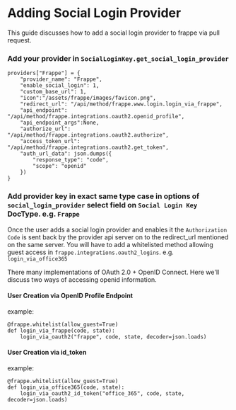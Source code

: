 # Adding Social Login Provider

This guide discusses how to add a social login provider to frappe via pull request.

### Add your provider in `SocialLoginKey.get_social_login_provider`

```
providers["Frappe"] = {
	"provider_name": "Frappe",
	"enable_social_login": 1,
	"custom_base_url": 1,
	"icon":"/assets/frappe/images/favicon.png",
	"redirect_url": "/api/method/frappe.www.login.login_via_frappe",
	"api_endpoint": "/api/method/frappe.integrations.oauth2.openid_profile",
	"api_endpoint_args":None,
	"authorize_url": "/api/method/frappe.integrations.oauth2.authorize",
	"access_token_url": "/api/method/frappe.integrations.oauth2.get_token",
	"auth_url_data": json.dumps({
		"response_type": "code",
		"scope": "openid"
	})
}
```

### Add provider key in exact same type case in options of `social_login_provider` select field on `Social Login Key` DocType. e.g. `Frappe`

Once the user adds a social login provider and enables it the `Authorization Code` is sent back by the provider api server on to the redirect_url mentioned on the same server. You will have to add a whitelisted method allowing guest access in `frappe.integrations.oauth2_logins`. e.g. `login_via_office365` 

There many implementations of OAuth 2.0 + OpenID Connect. Here we'll discuss two ways of accessing openid information.

#### User Creation via OpenID Profile Endpoint

example:

```
@frappe.whitelist(allow_guest=True)
def login_via_frappe(code, state):
	login_via_oauth2("frappe", code, state, decoder=json.loads)
```

#### User Creation via id_token

example:

```
@frappe.whitelist(allow_guest=True)
def login_via_office365(code, state):
	login_via_oauth2_id_token("office_365", code, state, decoder=json.loads)
```
